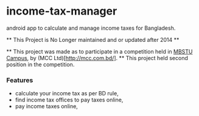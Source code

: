 # income-tax-manager
android app to calculate and manage income taxes for Bangladesh.

** This Project is No Longer maintained and or updated after 2014 **

** This project was made as to participate in a competition held in [MBSTU Campus](http://mbstu.ac.bd/index.html), by (MCC Ltd)[http://mcc.com.bd/]. **
This project held second position in the competition.

### Features
- calculate your income tax as per BD rule,
- find income tax offices to pay taxes online,
- pay income taxes online,
